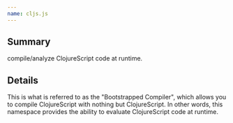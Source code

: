 ```yaml
---
name: cljs.js
---
```


## Summary
compile/analyze ClojureScript code at runtime.


## Details

This is what is referred to as the "Bootstrapped Compiler", which allows
you to compile ClojureScript with nothing but ClojureScript.  In other
words, this namespace provides the ability to evaluate ClojureScript
code at runtime.